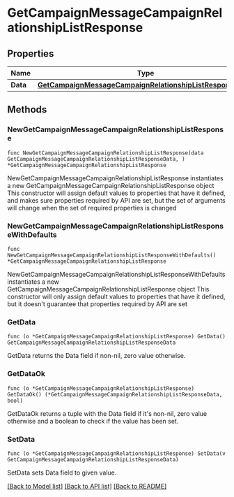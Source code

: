 # GetCampaignMessageCampaignRelationshipListResponse

## Properties

Name | Type | Description | Notes
------------ | ------------- | ------------- | -------------
**Data** | [**GetCampaignMessageCampaignRelationshipListResponseData**](GetCampaignMessageCampaignRelationshipListResponseData.md) |  | 

## Methods

### NewGetCampaignMessageCampaignRelationshipListResponse

`func NewGetCampaignMessageCampaignRelationshipListResponse(data GetCampaignMessageCampaignRelationshipListResponseData, ) *GetCampaignMessageCampaignRelationshipListResponse`

NewGetCampaignMessageCampaignRelationshipListResponse instantiates a new GetCampaignMessageCampaignRelationshipListResponse object
This constructor will assign default values to properties that have it defined,
and makes sure properties required by API are set, but the set of arguments
will change when the set of required properties is changed

### NewGetCampaignMessageCampaignRelationshipListResponseWithDefaults

`func NewGetCampaignMessageCampaignRelationshipListResponseWithDefaults() *GetCampaignMessageCampaignRelationshipListResponse`

NewGetCampaignMessageCampaignRelationshipListResponseWithDefaults instantiates a new GetCampaignMessageCampaignRelationshipListResponse object
This constructor will only assign default values to properties that have it defined,
but it doesn't guarantee that properties required by API are set

### GetData

`func (o *GetCampaignMessageCampaignRelationshipListResponse) GetData() GetCampaignMessageCampaignRelationshipListResponseData`

GetData returns the Data field if non-nil, zero value otherwise.

### GetDataOk

`func (o *GetCampaignMessageCampaignRelationshipListResponse) GetDataOk() (*GetCampaignMessageCampaignRelationshipListResponseData, bool)`

GetDataOk returns a tuple with the Data field if it's non-nil, zero value otherwise
and a boolean to check if the value has been set.

### SetData

`func (o *GetCampaignMessageCampaignRelationshipListResponse) SetData(v GetCampaignMessageCampaignRelationshipListResponseData)`

SetData sets Data field to given value.



[[Back to Model list]](../README.md#documentation-for-models) [[Back to API list]](../README.md#documentation-for-api-endpoints) [[Back to README]](../README.md)


